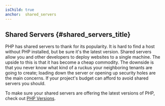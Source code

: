 ```yaml
---
isChild: true
anchor:  shared_servers
---
```


## Shared Servers {#shared_servers_title}

PHP has shared servers to thank for its popularity. It is hard to find a host without PHP installed, but be sure it's
the latest version. Shared servers allow you and other developers to deploy websites to a single machine. The upside to
this is that it has become a cheap commodity. The downside is that you never know what kind of a ruckus your
neighboring tenants are going to create; loading down the server or opening up security holes are the main concerns. If
your project's budget can afford to avoid shared servers you should.

To make sure your shared servers are offering the latest versions of PHP, check out [PHP Versions](http://phpversions.info/shared-hosting/).
